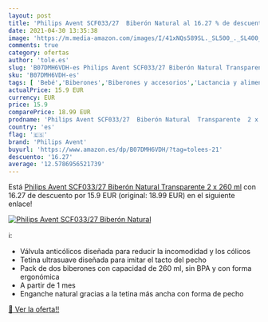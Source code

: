 ```yaml
---
layout: post
title: 'Philips Avent SCF033/27  Biberón Natural al 16.27 % de descuento'
date: 2021-04-30 13:35:38
image: 'https://m.media-amazon.com/images/I/41xNQs589SL._SL500_._SL400_.jpg'
comments: true
category: ofertas
author: 'tole.es'
slug: 'B07DMH6VDH-es Philips Avent SCF033/27 Biberón Natural Transparente 2 x...'
sku: 'B07DMH6VDH-es'
tags: [ 'Bebé','Biberones','Biberones y accesorios','Lactancia y alimentación','avent','biberón','philips avent', ]
actualPrice: 15.9 EUR
currency: EUR
price: 15.9
comparePrice: 18.99 EUR
prodname: 'Philips Avent SCF033/27  Biberón Natural  Transparente  2 x 260 ml'
country: 'es'
flag: '🇪🇸'
brand: 'Philips Avent'
buyurl: 'https://www.amazon.es/dp/B07DMH6VDH/?tag=tolees-21'
descuento: '16.27'
average: '12.5786956521739'
---
```


Está [Philips Avent SCF033/27  Biberón Natural  Transparente  2 x 260 ml](https://www.amazon.es/dp/B07DMH6VDH/?tag=tolees-21) con 16.27 de descuento por 15.9 EUR (original: 18.99 EUR) en el siguiente enlace!

[![Philips Avent SCF033/27  Biberón Natural](https://m.media-amazon.com/images/I/41xNQs589SL._SL500_._SL400_.jpg)](https://www.amazon.es/dp/B07DMH6VDH/?tag=tolees-21)

ℹ️:

- Válvula anticólicos diseñada para reducir la incomodidad y los cólicos
- Tetina ultrasuave diseñada para imitar el tacto del pecho
- Pack de dos biberones con capacidad de 260 ml, sin BPA y con forma ergonómica
- A partir de 1 mes
- Enganche natural gracias a la tetina más ancha con forma de pecho

[🛒 Ver la oferta!!](https://www.amazon.es/dp/B07DMH6VDH/?tag=tolees-21)
